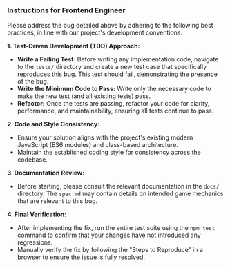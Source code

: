 ### **Instructions for Frontend Engineer**

Please address the bug detailed above by adhering to the following best practices, in line with our project's development conventions.

**1. Test-Driven Development (TDD) Approach:**

*   **Write a Failing Test:** Before writing any implementation code, navigate to the `tests/` directory and create a new test case that specifically reproduces this bug. This test should fail, demonstrating the presence of the bug.
*   **Write the Minimum Code to Pass:** Write only the necessary code to make the new test (and all existing tests) pass.
*   **Refactor:** Once the tests are passing, refactor your code for clarity, performance, and maintainability, ensuring all tests continue to pass.

**2. Code and Style Consistency:**

*   Ensure your solution aligns with the project's existing modern JavaScript (ES6 modules) and class-based architecture.
*   Maintain the established coding style for consistency across the codebase.

**3. Documentation Review:**

*   Before starting, please consult the relevant documentation in the `docs/` directory. The `spec.md` may contain details on intended game mechanics that are relevant to this bug.

**4. Final Verification:**

*   After implementing the fix, run the entire test suite using the `npm test` command to confirm that your changes have not introduced any regressions.
*   Manually verify the fix by following the "Steps to Reproduce" in a browser to ensure the issue is fully resolved.